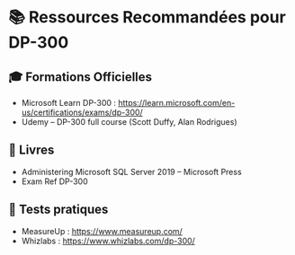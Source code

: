 # 📚 Ressources Recommandées pour DP-300

## 🎓 Formations Officielles
- Microsoft Learn DP-300 : https://learn.microsoft.com/en-us/certifications/exams/dp-300/
- Udemy – DP-300 full course (Scott Duffy, Alan Rodrigues)

## 📘 Livres
- Administering Microsoft SQL Server 2019 – Microsoft Press
- Exam Ref DP-300

## 🎯 Tests pratiques
- MeasureUp : https://www.measureup.com/
- Whizlabs : https://www.whizlabs.com/dp-300/
